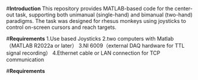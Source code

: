 #**Introduction**
This repository provides MATLAB-based code for the center-out task, supporting both unimanual (single-hand) and bimanual (two-hand) paradigms.
The task was designed for rhesus monkeys using joysticks to control on-screen cursors and reach targets.

#**Requirements**
1.Use based Joysticks
2.two computers with Matlab（MATLAB R2022a or later）
3.NI 6009（external DAQ hardware for TTL signal recording）
4.Ethernet cable or LAN connection for TCP communication

#**Requirements**
